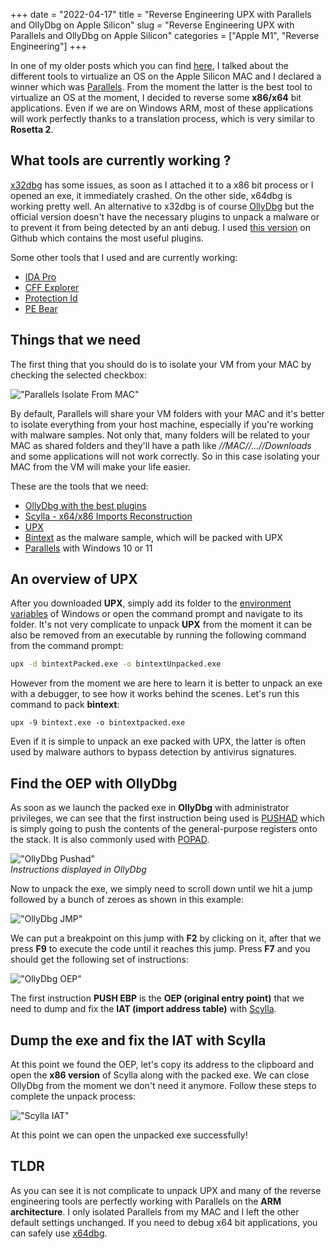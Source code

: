 +++ 
date = "2022-04-17"
title = "Reverse Engineering UPX with Parallels and OllyDbg on Apple Silicon"
slug = "Reverse Engineering UPX with Parallels and OllyDbg on Apple Silicon"
categories = ["Apple M1", "Reverse Engineering"]
+++

In one of my older posts which you can find [here](https://malwarewerewolf.com/posts/qemu-vmware-parallels-or-utm-which-one-is-the-best-with-apple-m1-chip-/), I talked about the different tools to virtualize an OS on the Apple Silicon MAC and I declared a winner which was [Parallels](https://www.parallels.com/). From the moment the latter is the best tool to virtualize an OS at the moment, I decided to reverse some **x86/x64** bit applications. Even if we are on Windows ARM, most of these applications will work perfectly thanks to a translation process, which is very similar to **Rosetta 2**.

## What tools are currently working ?

[x32dbg](https://x64dbg.com) has some issues, as soon as I attached it to a x86 bit process or I opened an exe, it immediately crashed. On the other side, x64dbg is working pretty well. An alternative to x32dbg is of course [OllyDbg](http://www.ollydbg.de) but the official version doesn't have the necessary plugins to unpack a malware or to prevent it from being detected by an anti debug. I used [this version](https://github.com/romanzaikin/OllyDbg-v1.10-With-Best-Plugins-And-Immunity-Debugger-theme-) on Github which contains the most useful plugins.

Some other tools that I used and are currently working:

- [IDA Pro](https://www.hex-rays.com/ida-pro/)
- [CFF Explorer](https://ntcore.com/?page_id=388)
- [Protection Id](https://web.archive.org/web/20181229235034/https://pid.gamecopyworld.com/)
- [PE Bear](https://github.com/hasherezade/pe-bear-releases)

## Things that we need

The first thing that you should do is to isolate your VM from your MAC by checking the selected checkbox:

!["Parallels Isolate From MAC"](/images/posts/reverse-engineering-upx-with-parallels/Parallels-Isolate-From-Mac.png)

By default, Parallels will share your VM folders with your MAC and it's better to isolate everything from your host machine, especially if you're working with malware samples. Not only that, many folders will be related to your MAC as shared folders and they'll have a path like _//MAC//...//Downloads_ and some applications will not work correctly. So in this case isolating your MAC from the VM will make your life easier.

These are the tools that we need:

- [OllyDbg with the best plugins](https://github.com/romanzaikin/OllyDbg-v1.10-With-Best-Plugins-And-Immunity-Debugger-theme-)
- [Scylla - x64/x86 Imports Reconstruction](https://github.com/NtQuery/Scylla)
- [UPX](https://upx.github.io)
- [Bintext](https://b2b-download.mcafee.com/products/tools/foundstone/bintext303.zip) as the malware sample, which will be packed with UPX
- [Parallels](https://www.parallels.com/) with Windows 10 or 11

## An overview of UPX

After you downloaded **UPX**, simply add its folder to the [environment variables](https://www.aomeitech.com/windows-tips/set-windows-11-environment-variables.html) of Windows or open the command prompt and navigate to its folder. It's not very complicate to unpack **UPX** from the moment it can be also be removed from an executable by running the following command from the command prompt:

```bash
upx -d bintextPacked.exe -o bintextUnpacked.exe
```

However from the moment we are here to learn it is better to unpack an exe with a debugger, to see how it works behind the scenes. Let's run this command to pack **bintext**:

```
upx -9 bintext.exe -o bintextpacked.exe
```

Even if it is simple to unpack an exe packed with UPX, the latter is often used by malware authors to bypass detection by antivirus signatures.

## Find the OEP with OllyDbg

As soon as we launch the packed exe in **OllyDbg** with administrator privileges, we can see that the first instruction being used is [PUSHAD](https://www.felixcloutier.com/x86/pusha:pushad) which is simply going to push the contents of the general-purpose registers onto the stack. It is also commonly used with [POPAD](https://www.felixcloutier.com/x86/popa:popad).

!["OllyDbg Pushad"](/images/posts/reverse-engineering-upx-with-parallels/OllyDbg-Pushad.png)
<br>
_Instructions displayed in OllyDbg_

Now to unpack the exe, we simply need to scroll down until we hit a jump followed by a bunch of zeroes as shown in this example:

!["OllyDbg JMP"](/images/posts/reverse-engineering-upx-with-parallels/OllyDbg-JMP.png)

We can put a breakpoint on this jump with **F2** by clicking on it, after that we press **F9** to execute the code until it reaches this jump. Press **F7** and you should get the following set of instructions:

!["OllyDbg OEP"](/images/posts/reverse-engineering-upx-with-parallels/OEP-OllyDbg-UPX.png)

The first instruction **PUSH EBP** is the **OEP (original entry point)** that we need to dump and fix the **IAT (import address table)** with [Scylla]((https://github.com/NtQuery/Scylla)).

## Dump the exe and fix the IAT with Scylla

At this point we found the OEP, let's copy its address to the clipboard and open the **x86 version** of Scylla along with the packed exe. We can close OllyDbg from the moment we don't need it anymore. Follow these steps to complete the unpack process:

!["Scylla IAT"](/images/posts/reverse-engineering-upx-with-parallels/Scylla-IAT.png)

At this point we can open the unpacked exe successfully!

## TLDR

As you can see it is not complicate to unpack UPX and many of the reverse engineering tools are perfectly working with Parallels on the **ARM architecture**. I only isolated Parallels from my MAC and I left the other default settings unchanged. If you need to debug x64 bit applications, you can safely use [x64dbg](https://x64dbg.com).